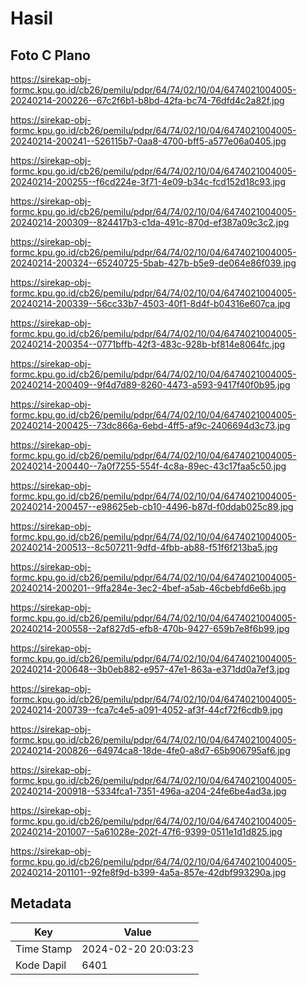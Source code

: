 # Hasil

## Foto C Plano

https://sirekap-obj-formc.kpu.go.id/cb26/pemilu/pdpr/64/74/02/10/04/6474021004005-20240214-200226--67c2f6b1-b8bd-42fa-bc74-76dfd4c2a82f.jpg

https://sirekap-obj-formc.kpu.go.id/cb26/pemilu/pdpr/64/74/02/10/04/6474021004005-20240214-200241--526115b7-0aa8-4700-bff5-a577e06a0405.jpg

https://sirekap-obj-formc.kpu.go.id/cb26/pemilu/pdpr/64/74/02/10/04/6474021004005-20240214-200255--f6cd224e-3f71-4e09-b34c-fcd152d18c93.jpg

https://sirekap-obj-formc.kpu.go.id/cb26/pemilu/pdpr/64/74/02/10/04/6474021004005-20240214-200309--824417b3-c1da-491c-870d-ef387a09c3c2.jpg

https://sirekap-obj-formc.kpu.go.id/cb26/pemilu/pdpr/64/74/02/10/04/6474021004005-20240214-200324--65240725-5bab-427b-b5e9-de064e86f039.jpg

https://sirekap-obj-formc.kpu.go.id/cb26/pemilu/pdpr/64/74/02/10/04/6474021004005-20240214-200339--56cc33b7-4503-40f1-8d4f-b04316e607ca.jpg

https://sirekap-obj-formc.kpu.go.id/cb26/pemilu/pdpr/64/74/02/10/04/6474021004005-20240214-200354--0771bffb-42f3-483c-928b-bf814e8064fc.jpg

https://sirekap-obj-formc.kpu.go.id/cb26/pemilu/pdpr/64/74/02/10/04/6474021004005-20240214-200409--9f4d7d89-8260-4473-a593-9417f40f0b95.jpg

https://sirekap-obj-formc.kpu.go.id/cb26/pemilu/pdpr/64/74/02/10/04/6474021004005-20240214-200425--73dc866a-6ebd-4ff5-af9c-2406694d3c73.jpg

https://sirekap-obj-formc.kpu.go.id/cb26/pemilu/pdpr/64/74/02/10/04/6474021004005-20240214-200440--7a0f7255-554f-4c8a-89ec-43c17faa5c50.jpg

https://sirekap-obj-formc.kpu.go.id/cb26/pemilu/pdpr/64/74/02/10/04/6474021004005-20240214-200457--e98625eb-cb10-4496-b87d-f0ddab025c89.jpg

https://sirekap-obj-formc.kpu.go.id/cb26/pemilu/pdpr/64/74/02/10/04/6474021004005-20240214-200513--8c507211-9dfd-4fbb-ab88-f51f6f213ba5.jpg

https://sirekap-obj-formc.kpu.go.id/cb26/pemilu/pdpr/64/74/02/10/04/6474021004005-20240214-200201--9ffa284e-3ec2-4bef-a5ab-46cbebfd6e6b.jpg

https://sirekap-obj-formc.kpu.go.id/cb26/pemilu/pdpr/64/74/02/10/04/6474021004005-20240214-200558--2af827d5-efb8-470b-9427-659b7e8f6b99.jpg

https://sirekap-obj-formc.kpu.go.id/cb26/pemilu/pdpr/64/74/02/10/04/6474021004005-20240214-200648--3b0eb882-e957-47e1-863a-e371dd0a7ef3.jpg

https://sirekap-obj-formc.kpu.go.id/cb26/pemilu/pdpr/64/74/02/10/04/6474021004005-20240214-200739--fca7c4e5-a091-4052-af3f-44cf72f6cdb9.jpg

https://sirekap-obj-formc.kpu.go.id/cb26/pemilu/pdpr/64/74/02/10/04/6474021004005-20240214-200826--64974ca8-18de-4fe0-a8d7-65b906795af6.jpg

https://sirekap-obj-formc.kpu.go.id/cb26/pemilu/pdpr/64/74/02/10/04/6474021004005-20240214-200918--5334fca1-7351-496a-a204-24fe6be4ad3a.jpg

https://sirekap-obj-formc.kpu.go.id/cb26/pemilu/pdpr/64/74/02/10/04/6474021004005-20240214-201007--5a61028e-202f-47f6-9399-0511e1d1d825.jpg

https://sirekap-obj-formc.kpu.go.id/cb26/pemilu/pdpr/64/74/02/10/04/6474021004005-20240214-201101--92fe8f9d-b399-4a5a-857e-42dbf993290a.jpg


## Metadata

| Key        | Value               |
| ---------- | ------------------- |
| Time Stamp | 2024-02-20 20:03:23 |
| Kode Dapil | 6401                |



